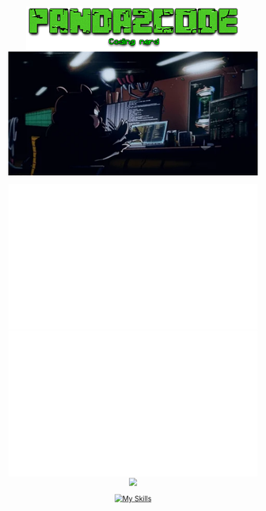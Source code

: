 <div align="center">
<img src="panda2code_title.png" border="0">
 
<img src="coding_bear.webp" width="800" height="250"/>

![](https://raw.githubusercontent.com/panda2code/github-stats/master/generated/languages.svg#gh-dark-mode-only)
![](https://raw.githubusercontent.com/panda2code/github-stats/master/generated/overview.svg#gh-dark-mode-only)
![](https://media3.giphy.com/media/v1.Y2lkPTc5MGI3NjExMW12NnNiczlib3g5OHgxaTI2aXYyN3BvNGdkZTJtbXp4c2NuN2s3ZiZlcD12MV9pbnRlcm5hbF9naWZfYnlfaWQmY3Q9Zw/gpF1hNYWOFvLa/200.webp)

[![My Skills](https://skillicons.dev/icons?i=c,cpp,zig,rust,neovim,visualstudio,py,nodejs,postgres,git,github,windows,debian,bash)](https://skillicons.dev)

